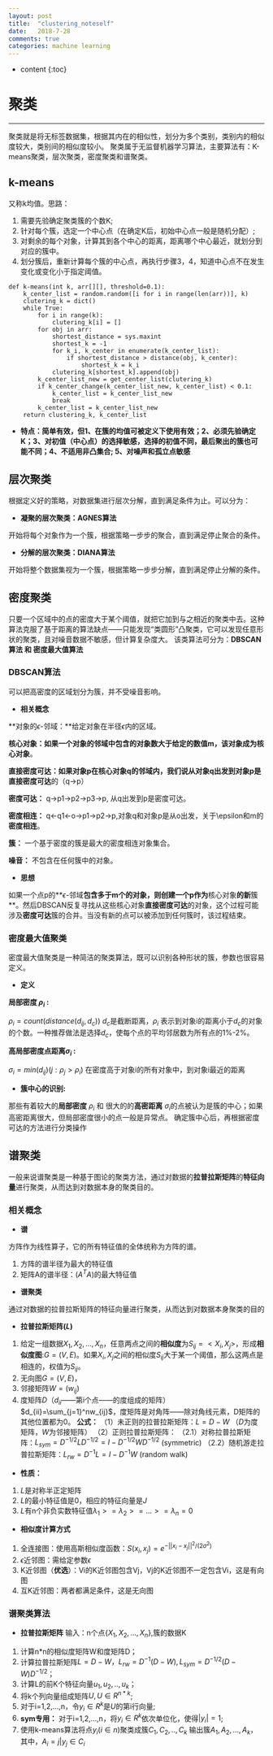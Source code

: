 ```yaml
---
layout: post
title:  "clustering_noteself"
date:   2018-7-28
comments: true
categories: machine learning
---
```


* content
{:toc}


# 聚类
---
聚类就是将无标签数据集，根据其内在的相似性，划分为多个类别，类别内的相似度较大，类别间的相似度较小。
聚类属于无监督机器学习算法，主要算法有：K-means聚类，层次聚类，密度聚类和谱聚类。
## k-means
又称k均值。思路：
1. 需要先验确定聚类簇的个数K;
2. 针对每个簇，选定一个中心点（在确定K后，初始中心点一般是随机分配）;
3. 对剩余的每个对象，计算其到各个中心的距离，距离哪个中心最近，就划分到对应的簇中。
4. 划分簇后，重新计算每个簇的中心点，再执行步骤3，4，知道中心点不在发生变化或变化小于指定阈值。

```
def k-means(int k, arr[][], threshold=0.1):
    k_center_list = random.random([i for i in range(len(arr))], k)
    clutering_k = dict()
    while True:
        for i in range(k):
            clutering_k[i] = []
        for obj in arr:
            shortest_distance = sys.maxint
            shortest_k = -1
            for k_i, k_center in enumerate(k_center_list):
                if shortest_distance > distance(obj, k_center):
                    shortest_k = k_i
            clutering_k[shortest_k].append(obj)
        k_center_list_new = get_center_list(clutering_k)
        if k_center_change(k_center_list_new, k_center_list) < 0.1:
            k_center_list = k_center_list_new
            break
        k_center_list = k_center_list_new
    return clustering_k, k_center_list
```
 * **特点：简单有效，但1、在簇的均值可被定义下使用有效；2、必须先验确定K；3、对初值（中心点）的选择敏感，选择的初值不同，最后聚出的簇也可能不同；4、不适用非凸集合; 5、对噪声和孤立点敏感**
 
## 层次聚类
根据定义好的策略，对数据集进行层次分解，直到满足条件为止。可以分为：

 * **凝聚的层次聚类：AGNES算法**
 
 开始将每个对象作为一个簇，根据策略一步步的聚合，直到满足停止聚合的条件。
 * **分解的层次聚类：DIANA算法**

  开始将整个数据集视为一个簇，根据策略一步步分解，直到满足停止分解的条件。

## 密度聚类
只要一个区域中的点的密度大于某个阈值，就把它加到与之相近的聚类中去。这种算法克服了基于距离的算法缺点——只能发现“类圆形”凸聚类，它可以发现任意形状的聚类，且对噪音数据不敏感，但计算复杂度大。
该类算法可分为：**DBSCAN算法 和 密度最大值算法**
### DBSCAN算法
可以把高密度的区域划分为簇，并不受噪音影响。

* **相关概念**

**对象的$\epsilon$-邻域：**给定对象在半径$\epsilon$内的区域。

**核心对象：**如果一个对象的邻域中包含的对象数大于给定的数值m，该对象成为**核心对象**。

**直接密度可达：**如果对象p在核心对象q的邻域内，我们说从对象q出发到对象p是**直接密度可达**的（q->p）

**密度可达：** q->p1->p2->p3->p, 从q出发到p是密度可达。

**密度相连：** q<-q1<-o->p1->p2->p,对象q和对象p是从o出发，关于\epsilon和m的**密度相连**。

**簇：** 一个基于密度的簇是最大的密度相连对象集合。

**噪音：** 不包含在任何簇中的对象。

* **思想**

如果一个点p的**$\epsilon$-邻域**包含多于m个的对象，则创建一个p作为**核心对象**的新**簇**。然后DBSCAN反复寻找从这些核心对象**直接密度可达**的对象，这个过程可能涉及**密度可达**簇的合并。当没有新的点可以被添加到任何簇时，该过程结束。


### 密度最大值聚类
密度最大值聚类是一种简洁的聚类算法，既可以识别各种形状的簇，参数也很容易定义。

* **定义**

**局部密度 $\rho_i$ :**

$\rho_i = count( distance(d_{ij}, d_c) )$
$d_c$是截断距离，$\rho_i$ 表示到对象i的距离小于$d_c$的对象的个数。一种推荐做法是选择$d_c$，使每个点的平均邻居数为所有点的1%-2%。

**高局部密度点距离$\sigma_i$ :**

$\sigma_i = min(d_{ij}) (j: \rho_j > \rho_i)$
在密度高于对象i的所有对象中，到对象i最近的距离

* **簇中心的识别:**

那些有着较大的**局部密度** $\rho_i$ 和 很大的的**高密距离** $\sigma_i$的点被认为是簇的中心；如果高密距离很大，但局部密度很小的点一般是异常点。
确定簇中心后，再根据密度可达的方法进行分类操作

## 谱聚类
一般来说谱聚类是一种基于图论的聚类方法，通过对数据的**拉普拉斯矩阵**的**特征向量**进行聚类，从而达到对数据本身的聚类目的。
### 相关概念
* **谱**

方阵作为线性算子，它的所有特征值的全体统称为方阵的谱。
1. 方阵的谱半径为最大的特征值
2. 矩阵A的谱半径：$(A^TA)$的最大特征值

* **谱聚类**

通过对数据的拉普拉斯矩阵的特征向量进行聚类，从而达到对数据本身聚类的目的

* **拉普拉斯矩阵($L$)** 
1. 给定一组数据$X_1,X_2,...,X_n$，任意两点之间的**相似度**为$S_{ij}=<X_i,X_j>$，形成**相似度图**:$G=(V,E)$。如果$X_i, X_j$之间的相似度$S_{ij}$大于某一个阈值，那么这两点是相连的，权值为$S_{ij}$。
2. 无向图$G=(V,E)$，
3. 邻接矩阵$W=(w_{ij})$
4. 度矩阵$D$（$d_{ii}$——第i个点——的度组成的矩阵）$d_{ii}=\sum_{j=1}^nw_{ij}$，度矩阵是对角阵——除对角线元素，D矩阵的其他位置都为0。 
**公式：** 
（1）未正则的拉普拉斯矩阵：$L=D-W$  （$D$为度矩阵，$W$为邻接矩阵）
（2）正则拉普拉斯矩阵：
（2.1）对称拉普拉斯矩阵：$L_{sym}=D^{-1/2}LD^{-1/2}=I-D^{-1/2}WD^{-1/2}$ (symmetric) 
（2.2）随机游走拉普拉斯矩阵：$L_{rw}=D^{-1}L=I-D^{-1}W$  (random walk) 

* **性质：** 
1. $L$是对称半正定矩阵
2. $L$的最小特征值是0，相应的特征向量是$J$
3. $L$有n个非负实数特征值$\lambda_1>=\lambda_2>=...>=\lambda_n=0$ 

* **相似度计算方式**
1. 全连接图：使用高斯相似度函数：$S(x_i,x_j)=e^{-||x_i-x_j||^2/(2\sigma^2)}$
2. $\epsilon$近邻图：需给定参数$\epsilon$ 
3. K近邻图（**优选**）：Vi的K近邻图包含Vj，Vj的K近邻图不一定包含Vi，这是有向图
4. 互K近邻图：两者都满足条件，这是无向图

### 谱聚类算法 
* **拉普拉斯矩阵** 
输入：n个点{$X_1,X_2,...,X_n$},簇的数据K
1. 计算n*n的相似度矩阵W和度矩阵D； 
2. 计算拉普拉斯矩阵$L=D-W，L_{rw}=D^{-1}(D-W), L_{sym}=D^{-1/2}(D-W)D^{-1/2}$；
3. 计算L的前K个特征向量$u_1,u_2,..,u_k$；
4. 将k个列向量组成矩阵$U,U\in R^{n*k}$;
5. 对于i=1,2,...,n，令$y_i \in R^k$是$U$的第i行向量;
6. **sym专用：** 对于i=1,2,...,n，将$y_i \in R^k$依次单位化，使得$|y_i|=1$;
7. 使用k-means算法将点$y_i (i \in n)$聚类成簇$C_1,C_2,..,C_k$ 
输出簇$A_1,A_2,...,A_k$，其中，$A_i={j|y_j \in C_i}$


